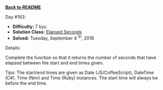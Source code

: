 ﻿<a href=https://github.com/hlais/Kata---a---Day><b>Back to README</b><a>

Day #163: 

* <b>Difficulty:</b> 7 kyu
* <b>Solution Class:</b> [Elapsed Seconds](ElapsedSeconds.cs)
* <b>Solved:</b> Tuesday, September 4 <sup>th</sup>, 2018

Details:

Complete the function so that it returns the number of seconds that have elapsed between the start and end times given.

Tips:
The start/end times are given as Date (JS/CoffeeScript), DateTime (C#), Time (Nim) and Time (Ruby) instances.
The start time will always be before the end time.
